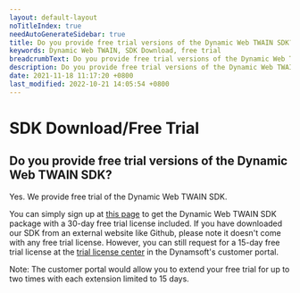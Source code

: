 ```yaml
---
layout: default-layout
noTitleIndex: true
needAutoGenerateSidebar: true
title: Do you provide free trial versions of the Dynamic Web TWAIN SDK?
keywords: Dynamic Web TWAIN, SDK Download, free trial
breadcrumbText: Do you provide free trial versions of the Dynamic Web TWAIN SDK?
description: Do you provide free trial versions of the Dynamic Web TWAIN SDK?
date: 2021-11-18 11:17:20 +0800
last_modified: 2022-10-21 14:05:54 +0800
---
```


# SDK Download/Free Trial

## Do you provide free trial versions of the Dynamic Web TWAIN SDK?

Yes. We provide free trial of the Dynamic Web TWAIN SDK.

You can simply sign up at <a href="https://www.dynamsoft.com/web-twain/downloads/" target="_blank">this page</a> to get the Dynamic Web TWAIN SDK package with a 30-day free trial license included.
If you have downloaded our SDK from an external website like Github, please note it doesn't come with any free trial license. However, you can still request for a 15-day free trial license at the <a href="https://www.dynamsoft.com/customer/license/trialLicense" target="_blank">trial license center</a> in the Dynamsoft's customer portal.

Note: The customer portal would allow you to extend your free trial for up to two times with each extension limited to 15 days.
